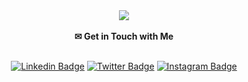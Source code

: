 <div align="center">
  <a href="https://skillicons.dev">
    <img
      src="https://skillicons.dev/icons?i=html,css,js,jquery,react,vite,php,laravel,mysql,c,cpp,aws,arduino,py,django,tensorflow,java,git,github,eclipse,vscode"
    />
  </a>
  <br />
</div>
<br />

<div align="center">
  <strong>✉ Get in Touch with Me</strong>
  <br />
  <br />

  [![Linkedin
  Badge](https://img.shields.io/badge/-Amanda%20Borges-000000?style=flat-square&labelColor=1A1B27&logo=Linkedin&logoColor=ffffff&link=https://www.linkedin.com/in/amandadecassiaborges/)](https://www.linkedin.com/in/amandadecassiaborges/)
  [![Twitter
  Badge](https://img.shields.io/badge/-@amanda_esborges-000000?style=flat-square&labelColor=1A1B27&logo=twitter&logoColor=ffffff&link=https://twitter.com/amanda_esborges)](https://twitter.com/amanda_esborges)
  [![Instagram
  Badge](https://img.shields.io/badge/-amandadecassiaborges-000000?style=flat-square&labelColor=1A1B27&logo=Instagram&logoColor=ffffff&link=https://www.instagram.com/amandadecassiaborges/)](https://www.Instagram.com/amandadecassiaborges/)
</div>
